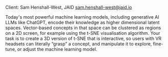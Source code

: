 Client: Sam Henshall-West, JAID <sam.henshall-west@jaid.io>

Today's most powerful machine learning models, including generative AI
LLMs like ChatGPT, encode their knowledge as higher dimensional latent
spaces. Vector-based concepts in that space can be clustered as regions
on a 2D screen, for example using the t-SNE visualisation algorithm.
Your task is to create a 3D version of t-SNE that is interactive, so
users with VR headsets can literally “grasp” a concept, and manipulate
it to explore, fine-tune, or adjust the machine learning model.